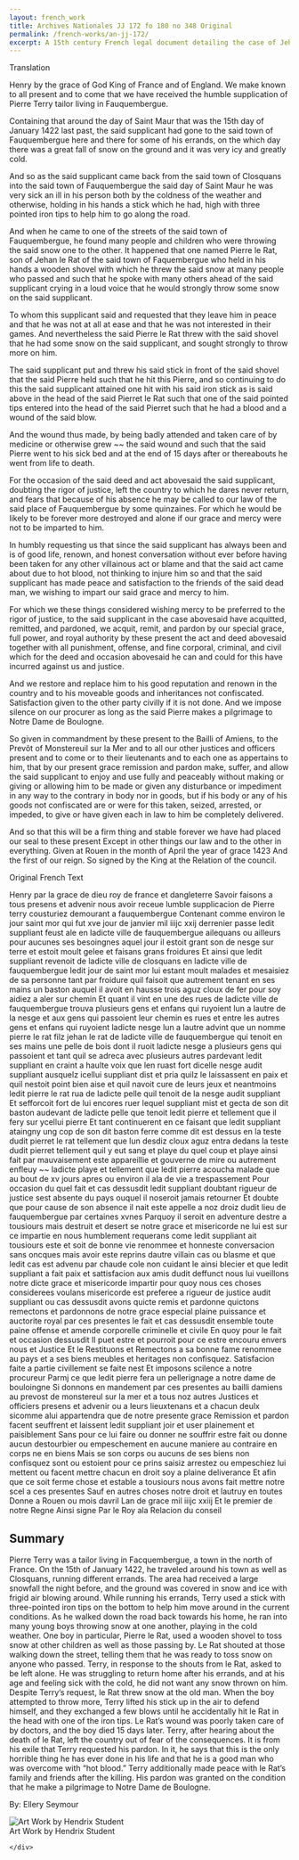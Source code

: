 ```yaml
---
layout: french_work
title: Archives Nationales JJ 172 fo 180 no 348 Original
permalink: /french-works/an-jj-172/
excerpt: A 15th century French legal document detailing the case of Jehan Hanon, who murdered his wife Huguecte and requested pardon from the King.
---
```


<div id="translation" class="document-container">
  <div class="document-column translation">
    <div class="document-title">Translation</div>
    <div class="document-content">

         

<p>Henry by the grace of God King of France and of England. We make known to all present and to come that we have received the humble supplication of Pierre Terry tailor living in Fauquembergue.</p>
  <p>Containing that around the day of Saint Maur that was the 15th day of January 1422 last past, the said supplicant had gone to the said town of Fauquembergue here and there for some of his errands, on the which day there was a great fall of snow on the ground and it was very icy and greatly cold.</p>
  
  <p>And so as the said supplicant came back from the said town of Closquans into the said town of Fauquembergue the said day of Saint Maur he was very sick an ill in his person both by the coldness of the weather and otherwise, holding in his hands a stick which he had, high with three pointed iron tips to help him to go along the road.</p>
  
  <p>And when he came to one of the streets of the said town of Fauquembergue, he found many people and children who were throwing the said snow one to the other. It happened that one named Pierre le Rat, son of Jehan le Rat of the said town of Faquembergue who held in his hands a wooden shovel with which he threw the said snow at many people who passed and such that he spoke with many others ahead of the said supplicant crying in a loud voice that he would strongly throw some snow on the said supplicant.</p>
  
  <p>To whom this supplicant said and requested that they leave him in peace and that he was not at all at ease and that he was not interested in their games. And nevertheless the said Pierre le Rat threw with the said shovel that he had some snow on the said supplicant, and sought strongly to throw more on him.</p>
  
  <p>The said supplicant put and threw his said stick in front of the said shovel that the said Pierre held such that he hit this Pierre, and so continuing to do this the said supplicant attained one hit with his said iron stick as is said above in the head of the said Pierret le Rat such that one of the said pointed tips entered into the head of the said Pierret such that he had a blood and a wound of the said blow.</p>
  
  <p>And the wound thus made, by being badly attended and taken care of by medicine or otherwise grew ~~ the said wound and such that the said Pierre went to his sick bed and at the end of 15 days after or thereabouts he went from life to death.</p>
  
  <p>For the occasion of the said deed and act abovesaid the said supplicant, doubting the rigor of justice, left the country to which he dares never return, and fears that because of his absence he may be called to our law of the said place of Fauquembergue by some quinzaines. For which he would be likely to be forever more destroyed and alone if our grace and mercy were not to be imparted to him.</p>
  
  <p>In humbly requesting us that since the said supplicant has always been and is of good life, renown, and honest conversation without ever before having been taken for any other villainous act or blame and that the said act came about due to hot blood, not thinking to injure him so and that the said supplicant has made peace and satisfaction to the friends of the said dead man, we wishing to impart our said grace and mercy to him.</p>
  
  <p>For which we these things considered wishing mercy to be preferred to the rigor of justice, to the said supplicant in the case abovesaid have acquitted, remitted, and pardoned, we acquit, remit, and pardon by our special grace, full power, and royal authority by these present the act and deed abovesaid together with all punishment, offense, and fine corporal, criminal, and civil which for the deed and occasion abovesaid he can and could for this have incurred against us and justice.</p>
  
  <p>And we restore and replace him to his good reputation and renown in the country and to his moveable goods and inheritances not confiscated. Satisfaction given to the other party civilly if it is not done. And we impose silence on our procurer as long as the said Pierre makes a pilgrimage to Notre Dame de Boulogne.</p>
  
  <p>So given in commandment by these present to the Bailli of Amiens, to the Prevôt of Monstereuil sur la Mer and to all our other justices and officers present and to come or to their lieutenants and to each one as appertains to him, that by our present grace remission and pardon make, suffer, and allow the said supplicant to enjoy and use fully and peaceably without making or giving or allowing him to be made or given any disturbance or impediment in any way to the contrary in body nor in goods, but if his body or any of his goods not confiscated are or were for this taken, seized, arrested, or impeded, to give or have given each in law to him be completely delivered.</p>
  
  <p>And so that this will be a firm thing and stable forever we have had placed our seal to these present Except in other things our law and to the other in everything. Given at Rouen in the month of April the year of grace 1423 And the first of our reign. So signed by the King at the Relation of the council.</p>
    </div>
  </div>
  
  <div id="original-french" class="document-column original">
    <div class="document-title">Original French Text</div>
    <div class="document-content">
      <p>Henry par la grace de dieu roy de france et dangleterre Savoir faisons a tous presens et advenir nous avoir receue lumble supplicacion de Pierre terry cousturiez demourant a fauquembergue Contenant comme environ le jour saint mor qui fut xve jour de janvier mil iiijc xxij derrenier passe ledit suppliant feust ale en ladicte ville de fauquembergue ailequans ou ailleurs pour aucunes ses besoingnes aquel jour il estoit grant son de nesge sur terre et estoit moult gelee et faisans grans froidures Et ainsi que ledit suppliant revenoit de ladicte ville de closquans en ladicte ville de fauquembergue ledit jour de saint mor lui estant moult malades et mesaisiez de sa personne tant par froidure quil faisoit que autrement tenant en ses mains un baston auquel il avoit en hausse trois aguz cloux de fer pour soy aidiez a aler sur chemin Et quant il vint en une des rues de ladicte ville de fauquembergue trouva plusieurs gens et enfans qui ruyoient lun a lautre de la nesge et aux gens qui passoient leur chemin es rues et entre les autres gens et enfans qui ruyoient ladicte nesge lun a lautre advint que un nomme pierre le rat filz jehan le rat de ladicte ville de fauquembergue qui tenoit en ses mains une pelle de bois dont il ruoit ladicte nesge a plusieurs gens qui passoient et tant quil se adreca avec plusieurs autres pardevant ledit suppliant en craint a haulte voix que len ruast fort dicelle nesge audit suppliant ausquelz icellui suppliant dist et pria quilz le laissassent en paix et quil nestoit point bien aise et quil navoit cure de leurs jeux et neantmoins ledit pierre le rat rua de ladicte pelle quil tenoit de la nesge audit suppliant Et sefforcoit fort de lui encores ruer lequel suppliant mist et gecta de son dit baston audevant de ladicte pelle que tenoit ledit pierre et tellement que il fery sur ycellui pierre Et tant continuerent en ce faisant que ledit suppliant ataingny ung cop de son dit baston ferre comme dit est dessus en la teste dudit pierret le rat tellement que lun desdiz cloux aguz entra dedans la teste dudit pierret tellement quil y eut sang et playe du quel coup et playe ainsi fait par mauvaisement este appareillie et gouverne de mire ou autrement enfleuy ~~ ladicte playe et tellement que ledit pierre acoucha malade que au bout de xv jours apres ou environ il ala de vie a trespassement Pour occasion du quel fait et cas dessusdit ledit suppliant doubtant rigueur de justice sest absente du pays ouquel il noseroit jamais retourner Et doubte que pour cause de son absence il nait este appelle a noz droiz dudit lieu de fauquembergue par certaines xvnes Parquoy il seroit en adventure destre a tousiours mais destruit et desert se notre grace et misericorde ne lui est sur ce impartie en nous humblement requerans come ledit suppliant ait tousiours este et soit de bonne vie renommee et honneste conversacion sans oncques mais avoir este reprins dautre villain cas ou blasme et que ledit cas est advenu par chaude cole non cuidant le ainsi blecier et que ledit suppliant a fait paix et sattisfacion aux amis dudit deffunct nous lui vueillons notre dicte grace et misericorde impartir pour quoy nous ces choses considerees voulans misericorde est preferee a rigueur de justice audit suppliant ou cas dessusdit avons quicte remis et pardonne quictons remectons et pardonnons de notre grace especial plaine puissance et auctorite royal par ces presentes le fait et cas dessusdit ensemble toute paine offense et amende corporelle criminelle et civile En quoy pour le fait et occasion dessusdit Il puet estre et pourroit pour ce estre encouru envers nous et Justice Et le Restituons et Remectons a sa bonne fame renommee au pays et a ses biens meubles et heritages non confisquez. Satisfacion faite a partie civillement se faite nest Et imposons scilence a notre procureur Parmj ce que ledit pierre fera un pellerignage a notre dame de bouloingne Si donnons en mandement par ces presentes au bailli damiens au prevost de monstereul sur la mer et a tous noz autres Justices et officiers presens et advenir ou a leurs lieuxtenans et a chacun deulx sicomme alui appartendra que de notre presente grace Remission et pardon facent seuffrent et laissent ledit suppliant joir et user plainement et paisiblement Sans pour ce lui faire ou donner ne souffrir estre fait ou donne aucun destourbier ou empeschement en aucune maniere au contraire en corps ne en biens Mais se son corps ou aucuns de ses biens non confisquez sont ou estoient pour ce prins saisiz arrestez ou empeschiez lui mettent ou facent mettre chacun en droit soy a plaine deliverance Et afin que ce soit ferme chose et estable a tousiours nous avons fait mettre notre scel a ces presentes Sauf en autres choses notre droit et lautruy en toutes Donne a Rouen ou mois davril Lan de grace mil iiijc xxiij Et le premier de notre Regne Ainsi signe Par le Roy ala Relacion du conseil </p>
    </div>
  </div>
</div>

<div id="summary" class="essays-section">
  <div class="essay">
  <h2 class="essays-title">Summary</h2>
    <div class = "essay-content">
<p>Pierre Terry was a tailor living in Facquembergue, a town in the north of France. On the 15th of January 1422, he traveled around his town as well as Closquans, running different errands. The area had received a large snowfall the night before, and the ground was covered in snow and ice with frigid air blowing around. While running his errands, Terry used a stick with three-pointed iron tips on the bottom to help him move around in the current conditions. As he walked down the road back towards his home, he ran into many young boys throwing snow at one another, playing in the cold weather. One boy in particular, Pierre le Rat, used a wooden shovel to toss snow at other children as well as those passing by. Le Rat shouted at those walking down the street, telling them that he was ready to toss snow on anyone who passed. Terry, in response to the shouts from le Rat, asked to be left alone. He was struggling to return home after his errands, and at his age and feeling sick with the cold, he did not want any snow thrown on him. Despite Terry’s request, le Rat threw snow at the old man. When the boy attempted to throw more, Terry lifted his stick up in the air to defend himself, and they exchanged a few blows until he accidentally hit le Rat in the head with one of the iron tips. Le Rat’s wound was poorly taken care of by doctors, and the boy died 15 days later. Terry, after hearing about the death of le Rat, left the country out of fear of the consequences. It is from his exile that Terry requested his pardon. In it, he says that this is the only horrible thing he has ever done in his life and that he is a good man who was overcome with “hot blood.” Terry additionally made peace with le Rat’s family and friends after the killing. His pardon was granted on the condition that he make a pilgrimage to Notre Dame de Boulogne.   </p>
  <p>By: Ellery Seymour</p>

<div class="image-container">
<img src="{{ '/assets/images/essayImg/172-main.png' | relative_url }}" alt="Art Work by Hendrix Student" class="essay-image">
<div class="image-caption">Art Work by Hendrix Student   </div>

    </div>